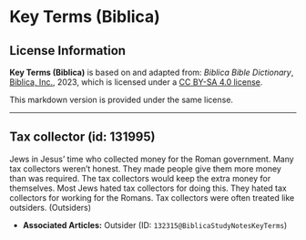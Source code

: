 # Key Terms (Biblica)

## License Information

**Key Terms (Biblica)** is based on and adapted from: _Biblica Bible Dictionary_, [Biblica, Inc.](https://www.biblica.com/), 2023, which is licensed under a [CC BY-SA 4.0 license](https://creativecommons.org/licenses/by-sa/4.0/legalcode.en).

This markdown version is provided under the same license.



--------------------------------

## Tax collector (id: 131995)

Jews in Jesus’ time who collected money for the Roman government. Many tax collectors weren’t honest. They made people give them more money than was required. The tax collectors would keep the extra money for themselves. Most Jews hated tax collectors for doing this. They hated tax collectors for working for the Romans. Tax collectors were often treated like outsiders. (Outsiders)

* **Associated Articles:** Outsider (ID: `132315@BiblicaStudyNotesKeyTerms`)

